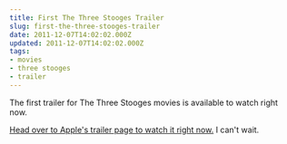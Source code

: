 ```yaml
---
title: First The Three Stooges Trailer
slug: first-the-three-stooges-trailer
date: 2011-12-07T14:02:02.000Z
updated: 2011-12-07T14:02:02.000Z
tags:
- movies
- three stooges
- trailer
---
```


The first trailer for The Three Stooges movies is available to watch right now.

<a href="http://trailers.apple.com/trailers/fox/thethreestooges/">Head over to Apple's trailer page to watch it right now.</a>  I can't wait.
